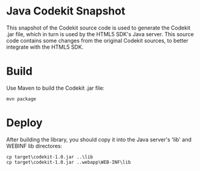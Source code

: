 Java Codekit Snapshot
===

This snapshot of the Codekit source code is used to generate the Codekit .jar file, which in turn is used by the HTML5 SDK's Java server. This source code contains some changes from the original Codekit sources, to better integrate with the HTML5 SDK.

Build
===

Use Maven to build the Codekit .jar file:

    mvn package
    
Deploy
===

After building the library, you should copy it into the Java server's 'lib' and WEBINF lib directores:

    cp target\codekit-1.0.jar ..\lib
    cp target\codekit-1.0.jar ..webapp\WEB-INF\lib
